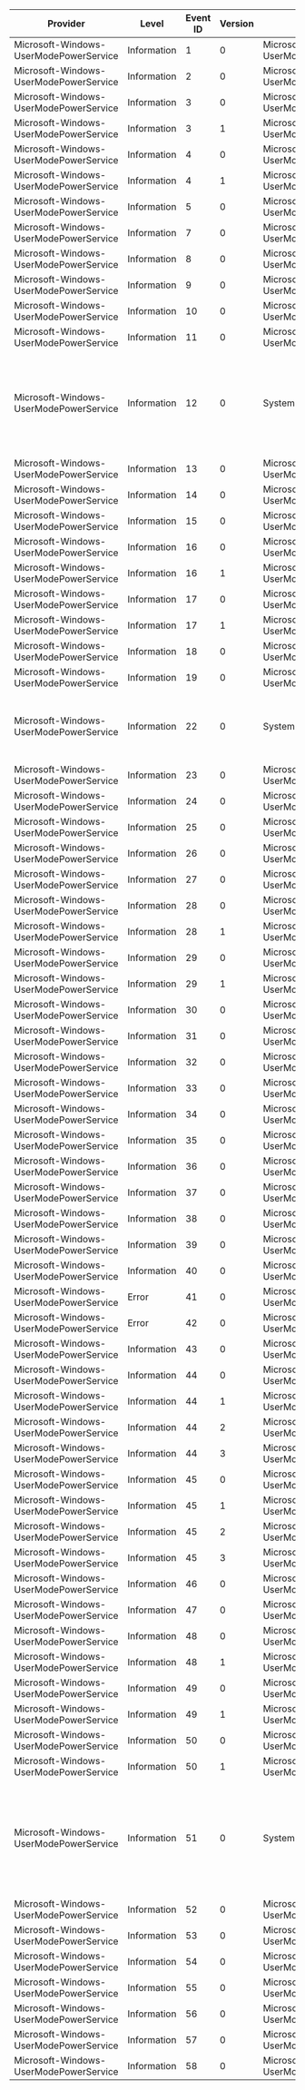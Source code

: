 Provider                                |  Level        |  Event ID  |  Version  |  Channel                                            |  Task                                |  Opcode                |  Keyword               |  Message
----------------------------------------|---------------|------------|-----------|-----------------------------------------------------|--------------------------------------|------------------------|------------------------|---------------------------------------------------------------------------------------------------------------------
Microsoft-Windows-UserModePowerService  |  Information  |  1         |  0        |  Microsoft-Windows-UserModePowerService/Diagnostic  |  RundownPlatformRole                 |                        |                        |
Microsoft-Windows-UserModePowerService  |  Information  |  2         |  0        |  Microsoft-Windows-UserModePowerService/Diagnostic  |  RundownPowerScheme                  |                        |                        |
Microsoft-Windows-UserModePowerService  |  Information  |  3         |  0        |  Microsoft-Windows-UserModePowerService/Diagnostic  |  RundownAcPowerSetting               |                        |                        |
Microsoft-Windows-UserModePowerService  |  Information  |  3         |  1        |  Microsoft-Windows-UserModePowerService/Diagnostic  |  RundownAcPowerSetting               |                        |                        |
Microsoft-Windows-UserModePowerService  |  Information  |  4         |  0        |  Microsoft-Windows-UserModePowerService/Diagnostic  |  RundownDcPowerSetting               |                        |                        |
Microsoft-Windows-UserModePowerService  |  Information  |  4         |  1        |  Microsoft-Windows-UserModePowerService/Diagnostic  |  RundownDcPowerSetting               |                        |                        |
Microsoft-Windows-UserModePowerService  |  Information  |  5         |  0        |  Microsoft-Windows-UserModePowerService/Diagnostic  |  AdaptiveDimTimeout                  |                        |                        |
Microsoft-Windows-UserModePowerService  |  Information  |  7         |  0        |  Microsoft-Windows-UserModePowerService/Diagnostic  |                                      |                        |                        |
Microsoft-Windows-UserModePowerService  |  Information  |  8         |  0        |  Microsoft-Windows-UserModePowerService/Diagnostic  |  RundownBatteryInformation           |                        |                        |
Microsoft-Windows-UserModePowerService  |  Information  |  9         |  0        |  Microsoft-Windows-UserModePowerService/Diagnostic  |  RundownBatteryStatus                |                        |                        |
Microsoft-Windows-UserModePowerService  |  Information  |  10        |  0        |  Microsoft-Windows-UserModePowerService/Diagnostic  |  RundownBrightnessCapability         |                        |                        |
Microsoft-Windows-UserModePowerService  |  Information  |  11        |  0        |  Microsoft-Windows-UserModePowerService/Diagnostic  |  RundownPowerSource                  |                        |                        |
Microsoft-Windows-UserModePowerService  |  Information  |  12        |  0        |  System                                             |  PowerSchemeChanged                  |                        |                        |  Process {ProcessPath} (process ID:{ProcessPid}) reset policy scheme from {OldSchemeGuid} to {NewSchemeGuid}
Microsoft-Windows-UserModePowerService  |  Information  |  13        |  0        |  Microsoft-Windows-UserModePowerService/Diagnostic  |  PowerMeterData                      |                        |  PowerMeter            |
Microsoft-Windows-UserModePowerService  |  Information  |  14        |  0        |  Microsoft-Windows-UserModePowerService/Diagnostic  |  PowerMeterMetaData                  |                        |  PowerMeter            |
Microsoft-Windows-UserModePowerService  |  Information  |  15        |  0        |  Microsoft-Windows-UserModePowerService/Diagnostic  |  RundownOverrideConfiguration        |                        |                        |
Microsoft-Windows-UserModePowerService  |  Information  |  16        |  0        |  Microsoft-Windows-UserModePowerService/Diagnostic  |  RundownOverridePowerSetting         |                        |                        |
Microsoft-Windows-UserModePowerService  |  Information  |  16        |  1        |  Microsoft-Windows-UserModePowerService/Diagnostic  |  RundownOverridePowerSetting         |                        |                        |
Microsoft-Windows-UserModePowerService  |  Information  |  17        |  0        |  Microsoft-Windows-UserModePowerService/Diagnostic  |  RundownPowerProfileSetting          |                        |                        |
Microsoft-Windows-UserModePowerService  |  Information  |  17        |  1        |  Microsoft-Windows-UserModePowerService/Diagnostic  |  RundownPowerProfileSetting          |                        |                        |
Microsoft-Windows-UserModePowerService  |  Information  |  18        |  0        |  Microsoft-Windows-UserModePowerService/Diagnostic  |  EnergyMeterData                     |                        |  EnergyMeter           |
Microsoft-Windows-UserModePowerService  |  Information  |  19        |  0        |  Microsoft-Windows-UserModePowerService/Diagnostic  |  EnergyMeterMetaData                 |                        |  EnergyMeter           |
Microsoft-Windows-UserModePowerService  |  Information  |  22        |  0        |  System                                             |  ProvEngineTurnApply                 |                        |                        |  Reapply power settings upon completion of the provisioning engine's turn {Turn}
Microsoft-Windows-UserModePowerService  |  Information  |  23        |  0        |  Microsoft-Windows-UserModePowerService/Diagnostic  |  RundownConsoleSession               |                        |                        |
Microsoft-Windows-UserModePowerService  |  Information  |  24        |  0        |  Microsoft-Windows-UserModePowerService/Diagnostic  |  ConsoleSessionChange                |                        |                        |
Microsoft-Windows-UserModePowerService  |  Information  |  25        |  0        |  Microsoft-Windows-UserModePowerService/Diagnostic  |  RundownSessionUser                  |                        |                        |
Microsoft-Windows-UserModePowerService  |  Information  |  26        |  0        |  Microsoft-Windows-UserModePowerService/Diagnostic  |  SessionUserChange                   |                        |                        |
Microsoft-Windows-UserModePowerService  |  Information  |  27        |  0        |  Microsoft-Windows-UserModePowerService/Diagnostic  |  RundownSmartUserPresenceState       |                        |  SmartUserPresence     |
Microsoft-Windows-UserModePowerService  |  Information  |  28        |  0        |  Microsoft-Windows-UserModePowerService/Diagnostic  |  RundownSmartUserPresenceIntevals    |                        |  SmartUserPresence     |
Microsoft-Windows-UserModePowerService  |  Information  |  28        |  1        |  Microsoft-Windows-UserModePowerService/Diagnostic  |  RundownSmartUserPresenceIntevals    |                        |  SmartUserPresence     |
Microsoft-Windows-UserModePowerService  |  Information  |  29        |  0        |  Microsoft-Windows-UserModePowerService/Diagnostic  |  SmartUserPresenceIntervalsSet       |                        |  SmartUserPresence     |
Microsoft-Windows-UserModePowerService  |  Information  |  29        |  1        |  Microsoft-Windows-UserModePowerService/Diagnostic  |  SmartUserPresenceIntervalsSet       |                        |  SmartUserPresence     |
Microsoft-Windows-UserModePowerService  |  Information  |  30        |  0        |  Microsoft-Windows-UserModePowerService/Diagnostic  |  SmartUserPresenceIntevalsClear      |                        |  SmartUserPresence     |
Microsoft-Windows-UserModePowerService  |  Information  |  31        |  0        |  Microsoft-Windows-UserModePowerService/Diagnostic  |  SmartUserPresencePrediction         |                        |  SmartUserPresence     |
Microsoft-Windows-UserModePowerService  |  Information  |  32        |  0        |  Microsoft-Windows-UserModePowerService/Diagnostic  |  SmartUserPresenceSuspendResume      |                        |  SmartUserPresence     |
Microsoft-Windows-UserModePowerService  |  Information  |  33        |  0        |  Microsoft-Windows-UserModePowerService/Diagnostic  |  SmartUserPresenceTimeUpdate         |                        |  SmartUserPresence     |
Microsoft-Windows-UserModePowerService  |  Information  |  34        |  0        |  Microsoft-Windows-UserModePowerService/Diagnostic  |  SleepStudySleepSession              |  Start                 |  SleepStudy            |
Microsoft-Windows-UserModePowerService  |  Information  |  35        |  0        |  Microsoft-Windows-UserModePowerService/Diagnostic  |  SleepStudySleepSession              |  Stop                  |  SleepStudy            |
Microsoft-Windows-UserModePowerService  |  Information  |  36        |  0        |  Microsoft-Windows-UserModePowerService/Diagnostic  |  SleepStudySleepSession              |  TooShort              |  SleepStudy            |
Microsoft-Windows-UserModePowerService  |  Information  |  37        |  0        |  Microsoft-Windows-UserModePowerService/Diagnostic  |  SleepStudySleepSessionRelogging     |  Start                 |  SleepStudy            |
Microsoft-Windows-UserModePowerService  |  Information  |  38        |  0        |  Microsoft-Windows-UserModePowerService/Diagnostic  |  SleepStudySleepSessionRelogging     |  Stop                  |  SleepStudy            |
Microsoft-Windows-UserModePowerService  |  Information  |  39        |  0        |  Microsoft-Windows-UserModePowerService/Diagnostic  |  SleepStudySleepSessionRelogging     |  PassStart             |  SleepStudy            |
Microsoft-Windows-UserModePowerService  |  Information  |  40        |  0        |  Microsoft-Windows-UserModePowerService/Diagnostic  |  SleepStudySleepSessionRelogging     |  PassStop              |  SleepStudy            |
Microsoft-Windows-UserModePowerService  |  Error        |  41        |  0        |  Microsoft-Windows-UserModePowerService/Diagnostic  |  SleepStudySleepSessionRelogging     |  MissingStart          |  SleepStudy            |
Microsoft-Windows-UserModePowerService  |  Error        |  42        |  0        |  Microsoft-Windows-UserModePowerService/Diagnostic  |  SleepStudySleepSessionRelogging     |  MissingStop           |  SleepStudy            |
Microsoft-Windows-UserModePowerService  |  Information  |  43        |  0        |  Microsoft-Windows-UserModePowerService/Diagnostic  |  BrightnessAndTransitionTimes        |                        |  BrightnessTransition  |
Microsoft-Windows-UserModePowerService  |  Information  |  44        |  0        |  Microsoft-Windows-UserModePowerService/Diagnostic  |  AdaptiveStandby                     |  BatteryReserveAction  |  AdaptiveStandby       |
Microsoft-Windows-UserModePowerService  |  Information  |  44        |  1        |  Microsoft-Windows-UserModePowerService/Diagnostic  |  AdaptiveStandby                     |  BatteryReserveAction  |  AdaptiveStandby       |
Microsoft-Windows-UserModePowerService  |  Information  |  44        |  2        |  Microsoft-Windows-UserModePowerService/Diagnostic  |  AdaptiveStandby                     |  BatteryReserveAction  |  AdaptiveStandby       |
Microsoft-Windows-UserModePowerService  |  Information  |  44        |  3        |  Microsoft-Windows-UserModePowerService/Diagnostic  |  AdaptiveStandby                     |  BatteryReserveAction  |  AdaptiveStandby       |
Microsoft-Windows-UserModePowerService  |  Information  |  45        |  0        |  Microsoft-Windows-UserModePowerService/Diagnostic  |  AdaptiveStandby                     |  StandbyBudgetAction   |  AdaptiveStandby       |
Microsoft-Windows-UserModePowerService  |  Information  |  45        |  1        |  Microsoft-Windows-UserModePowerService/Diagnostic  |  AdaptiveStandby                     |  StandbyBudgetAction   |  AdaptiveStandby       |
Microsoft-Windows-UserModePowerService  |  Information  |  45        |  2        |  Microsoft-Windows-UserModePowerService/Diagnostic  |  AdaptiveStandby                     |  StandbyBudgetAction   |  AdaptiveStandby       |
Microsoft-Windows-UserModePowerService  |  Information  |  45        |  3        |  Microsoft-Windows-UserModePowerService/Diagnostic  |  AdaptiveStandby                     |  StandbyBudgetAction   |  AdaptiveStandby       |
Microsoft-Windows-UserModePowerService  |  Information  |  46        |  0        |  Microsoft-Windows-UserModePowerService/Diagnostic  |  AdaptiveStandby                     |  StandbyBudgetReset    |  AdaptiveStandby       |
Microsoft-Windows-UserModePowerService  |  Information  |  47        |  0        |  Microsoft-Windows-UserModePowerService/Diagnostic  |  AdaptiveStandby                     |  SrumFailure           |  AdaptiveStandby       |
Microsoft-Windows-UserModePowerService  |  Information  |  48        |  0        |  Microsoft-Windows-UserModePowerService/Diagnostic  |  GpuAdapterCount                     |                        |  KwSleepStudy          |
Microsoft-Windows-UserModePowerService  |  Information  |  48        |  1        |  Microsoft-Windows-UserModePowerService/Diagnostic  |  GpuAdapterCount                     |                        |  KwSleepStudy          |
Microsoft-Windows-UserModePowerService  |  Information  |  49        |  0        |  Microsoft-Windows-UserModePowerService/Diagnostic  |  RundownOverlaySchemePowerSetting    |                        |                        |
Microsoft-Windows-UserModePowerService  |  Information  |  49        |  1        |  Microsoft-Windows-UserModePowerService/Diagnostic  |  RundownOverlaySchemePowerSetting    |                        |                        |
Microsoft-Windows-UserModePowerService  |  Information  |  50        |  0        |  Microsoft-Windows-UserModePowerService/Diagnostic  |  RundownActualOverlayPowerScheme     |                        |                        |
Microsoft-Windows-UserModePowerService  |  Information  |  50        |  1        |  Microsoft-Windows-UserModePowerService/Diagnostic  |  RundownActualOverlayPowerScheme     |                        |                        |
Microsoft-Windows-UserModePowerService  |  Information  |  51        |  0        |  System                                             |  OverlayPowerSchemeChanged           |                        |                        |  Process {ProcessPath} (process ID:{ProcessPid}) reset overlay policy scheme from {OldSchemeGuid} to {NewSchemeGuid}
Microsoft-Windows-UserModePowerService  |  Information  |  52        |  0        |  Microsoft-Windows-UserModePowerService/Diagnostic  |  RundownEffectiveOverlayPowerScheme  |                        |                        |
Microsoft-Windows-UserModePowerService  |  Information  |  53        |  0        |  Microsoft-Windows-UserModePowerService/Diagnostic  |  RundownOverlaySuspendReason         |                        |                        |
Microsoft-Windows-UserModePowerService  |  Information  |  54        |  0        |  Microsoft-Windows-UserModePowerService/Diagnostic  |  OverlaySuspendResume                |                        |                        |
Microsoft-Windows-UserModePowerService  |  Information  |  55        |  0        |  Microsoft-Windows-UserModePowerService/Diagnostic  |  OverrideDllSettingsUpdate           |                        |                        |
Microsoft-Windows-UserModePowerService  |  Information  |  56        |  0        |  Microsoft-Windows-UserModePowerService/Diagnostic  |  OverrideDllPowerSetting             |                        |                        |
Microsoft-Windows-UserModePowerService  |  Information  |  57        |  0        |  Microsoft-Windows-UserModePowerService/Diagnostic  |  AdaptiveStandby                     |  Start                 |  AdaptiveStandby       |
Microsoft-Windows-UserModePowerService  |  Information  |  58        |  0        |  Microsoft-Windows-UserModePowerService/Diagnostic  |  AdaptiveStandby                     |  Stop                  |  AdaptiveStandby       |